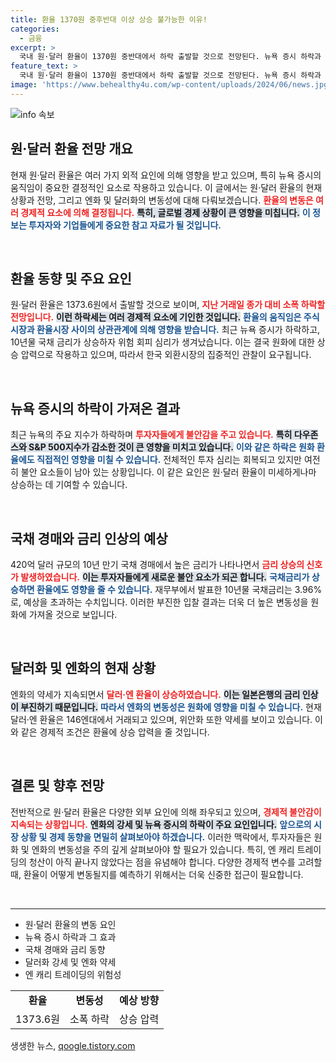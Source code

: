 ```yaml
---
title: 환율 1370원 중후반대 이상 상승 불가능한 이유!
categories:
  - 금융
excerpt: >
  국내 원·달러 환율이 1370원 중반대에서 하락 출발할 것으로 전망된다. 뉴욕 증시 하락과 엔화 약세에 따른 위험회피 심리가 지속되며, 환율 상승 압력은 계속될지 주목된다.
feature_text: >
  국내 원·달러 환율이 1370원 중반대에서 하락 출발할 것으로 전망된다. 뉴욕 증시 하락과 엔화 약세에 따른 위험회피 심리가 지속되며, 환율 상승 압력은 계속될지 주목된다.
image: 'https://www.behealthy4u.com/wp-content/uploads/2024/06/news.jpg'
---
```


<p><img src="https://www.behealthy4u.com/wp-content/uploads/2024/06/news.jpg" alt="info 속보" /></p>

<h2 data-ke-size="size26">원·달러 환율 전망 개요</h2>

<p data-ke-size="size16">현재 원·달러 환율은 여러 가지 외적 요인에 의해 영향을 받고 있으며, 특히 뉴욕 증시의 움직임이 중요한 결정적인 요소로 작용하고 있습니다. 이 글에서는 원·달러 환율의 현재 상황과 전망, 그리고 엔화 및 달러화의 변동성에 대해 다뤄보겠습니다. <b><span style="color: #ee2323;">환율의 변동은 여러 경제적 요소에 의해 결정됩니다.</span></b> <b><span style="background-color: #21538527;">특히, 글로벌 경제 상황이 큰 영향을 미칩니다.</span></b> <b><span style="color: #1a5490;">이 정보는 투자자와 기업들에게 중요한 참고 자료가 될 것입니다.</span></b></p>

<p data-ke-size="size16">&nbsp;</p>

<h2 data-ke-size="size26">환율 동향 및 주요 요인</h2>

<p data-ke-size="size16">원·달러 환율은 1373.6원에서 출발할 것으로 보이며, <b><span style="color: #ee2323;">지난 거래일 종가 대비 소폭 하락할 전망입니다.</span></b> <b><span style="background-color: #21538527;">이런 하락세는 여러 경제적 요소에 기인한 것입니다.</span></b> <b><span style="color: #1a5490;">환율의 움직임은 주식시장과 환율시장 사이의 상관관계에 의해 영향을 받습니다.</span></b> 최근 뉴욕 증시가 하락하고, 10년물 국채 금리가 상승하자 위험 회피 심리가 생겨났습니다. 이는 결국 원화에 대한 상승 압력으로 작용하고 있으며, 따라서 한국 외환시장의 집중적인 관찰이 요구됩니다.</p>

<p data-ke-size="size16">&nbsp;</p>

<h2 data-ke-size="size26">뉴욕 증시의 하락이 가져온 결과</h2>

<p data-ke-size="size16">최근 뉴욕의 주요 지수가 하락하며 <b><span style="color: #ee2323;">투자자들에게 불안감을 주고 있습니다.</span></b> <b><span style="background-color: #21538527;">특히 다우존스와 S&P 500지수가 감소한 것이 큰 영향을 미치고 있습니다.</span></b> <b><span style="color: #1a5490;">이와 같은 하락은 원화 환율에도 직접적인 영향을 미칠 수 있습니다.</span></b> 전체적인 투자 심리는 회복되고 있지만 여전히 불안 요소들이 남아 있는 상황입니다. 이 같은 요인은 원·달러 환율이 미세하게나마 상승하는 데 기여할 수 있습니다.</p>

<p data-ke-size="size16">&nbsp;</p>

<h2 data-ke-size="size26">국채 경매와 금리 인상의 예상</h2>

<p data-ke-size="size16">420억 달러 규모의 10년 만기 국채 경매에서 높은 금리가 나타나면서 <b><span style="color: #ee2323;">금리 상승의 신호가 발생하였습니다.</span></b> <b><span style="background-color: #21538527;">이는 투자자들에게 새로운 불안 요소가 되곤 합니다.</span></b> <b><span style="color: #1a5490;">국채금리가 상승하면 환율에도 영향을 줄 수 있습니다.</span></b> 재무부에서 발표한 10년물 국채금리는 3.96%로, 예상을 초과하는 수치입니다. 이러한 부진한 입찰 결과는 더욱 더 높은 변동성을 원화에 가져올 것으로 보입니다.</p>

<p data-ke-size="size16">&nbsp;</p>

<h2 data-ke-size="size26">달러화 및 엔화의 현재 상황</h2>

<p data-ke-size="size16">엔화의 약세가 지속되면서 <b><span style="color: #ee2323;">달러·엔 환율이 상승하였습니다.</span></b> <b><span style="background-color: #21538527;">이는 일본은행의 금리 인상이 부진하기 때문입니다.</span></b> <b><span style="color: #1a5490;">따라서 엔화의 변동성은 원화에 영향을 미칠 수 있습니다.</span></b> 현재 달러·엔 환율은 146엔대에서 거래되고 있으며, 위안화 또한 약세를 보이고 있습니다. 이와 같은 경제적 조건은 환율에 상승 압력을 줄 것입니다.</p>

<p data-ke-size="size16">&nbsp;</p>

<h2 data-ke-size="size26">결론 및 향후 전망</h2>

<p data-ke-size="size16">전반적으로 원·달러 환율은 다양한 외부 요인에 의해 좌우되고 있으며, <b><span style="color: #ee2323;">경제적 불안감이 지속되는 상황입니다.</span></b> <b><span style="background-color: #21538527;">엔화의 강세 및 뉴욕 증시의 하락이 주요 요인입니다.</span></b> <b><span style="color: #1a5490;">앞으로의 시장 상황 및 경제 동향을 면밀히 살펴보아야 하겠습니다.</span></b> 이러한 맥락에서, 투자자들은 원화 및 엔화의 변동성을 주의 깊게 살펴보아야 할 필요가 있습니다. 특히, 엔 캐리 트레이딩의 청산이 아직 끝나지 않았다는 점을 유념해야 합니다. 다양한 경제적 변수를 고려할 때, 환율이 어떻게 변동될지를 예측하기 위해서는 더욱 신중한 접근이 필요합니다.</p>

<p data-ke-size="size16">&nbsp;</p>

<hr>

<ul>
    <li>원·달러 환율의 변동 요인</li>
    <li>뉴욕 증시 하락과 그 효과</li>
    <li>국채 경매와 금리 동향</li>
    <li>달러화 강세 및 엔화 약세</li>
    <li>엔 캐리 트레이딩의 위험성</li>
</ul>

<table style="width: 100%; border-collapse: collapse;">
    <tr>
        <td style="text-align: center; height: 17px;"><b>환율</b></td>
        <td style="text-align: center; height: 17px;"><b>변동성</b></td>
        <td style="text-align: center; height: 17px;"><b>예상 방향</b></td>
    </tr>
    <tr>
        <td style="text-align: center; height: 17px;">1373.6원</td>
        <td style="text-align: center; height: 17px;">소폭 하락</td>
        <td style="text-align: center; height: 17px;">상승 압력</td>
    </tr>
</table>
생생한 뉴스, <a href="https://qoogle.tistory.com" rel="dofollow">qoogle.tistory.com</a>


